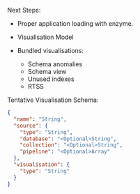 Next Steps:

- Proper application loading with enzyme.

- Visualisation Model

- Bundled visualisations:
  - Schema anomalies
  - Schema view
  - Unused indexes
  - RTSS

Tentative Visualisation Schema:

```json
{
  "name": "String",
  "source": {
    "type": "String",
    "database": "<Optional>String",
    "collection": "<Optional>String",
    "pipeline": "<Optional>Array"
  },
  "visualisation": {
    "type": "String"
  }
}
```

